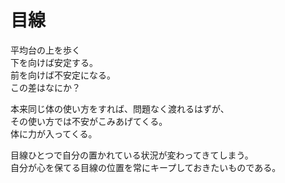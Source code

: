 # 目線

平均台の上を歩く\
下を向けば安定する。\
前を向けば不安定になる。\
この差はなにか？

本来同じ体の使い方をすれば、問題なく渡れるはずが、\
その使い方では不安がこみあげてくる。\
体に力が入ってくる。

目線ひとつで自分の置かれている状況が変わってきてしまう。\
自分が心を保てる目線の位置を常にキープしておきたいものである。
